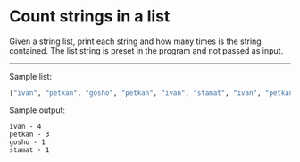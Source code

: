 # Count strings in a list

Given a string list, print each string and how many times is the string contained. The list string is preset in the program and not passed as input.

---
Sample list:
``` python
["ivan", "petkan", "gosho", "petkan", "ivan", "stamat", "ivan", "petkan", "ivan"]
```
Sample output:
```
ivan - 4
petkan - 3
gosho - 1
stamat - 1
```